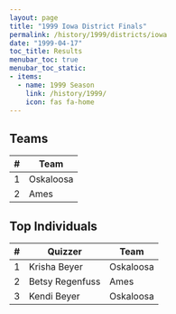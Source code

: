 ```yaml
---
layout: page
title: "1999 Iowa District Finals"
permalink: /history/1999/districts/iowa
date: "1999-04-17"
toc_title: Results
menubar_toc: true
menubar_toc_static:
- items:
  - name: 1999 Season
    link: /history/1999/
    icon: fas fa-home
---
```


## Teams

|    # | Team      |
| ---: | --------- |
|    1 | Oskaloosa |
|    2 | Ames      |

## Top Individuals

|    # | Quizzer         | Team      |
| ---: | --------------- | --------- |
|    1 | Krisha Beyer    | Oskaloosa |
|    2 | Betsy Regenfuss | Ames      |
|    3 | Kendi Beyer     | Oskaloosa |

